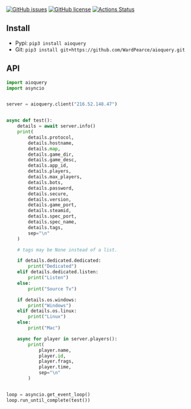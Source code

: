 [![GitHub issues](https://img.shields.io/github/issues/WardPearce/aioquery)](https://github.com/WardPearce/aioquery/issues)
[![GitHub license](https://img.shields.io/github/license/WardPearce/aioquery)](https://github.com/WardPearce/aioquery/blob/master/LICENSE)
[![Actions Status](https://github.com/WardPearce/aioquery/workflows/Python%20application/badge.svg)](https://github.com/WardPearce/aioquery/actions)


## Install
- Pypi: ``pip3 install aioquery``
- Git: ``pip3 install git+https://github.com/WardPearce/aioquery.git``

## API
```python
import aioquery
import asyncio


server = aioquery.client("216.52.148.47")


async def test():
    details = await server.info()
    print(
        details.protocol,
        details.hostname,
        details.map,
        details.game_dir,
        details.game_desc,
        details.app_id,
        details.players,
        details.max_players,
        details.bots,
        details.password,
        details.secure,
        details.version,
        details.game_port,
        details.steamid,
        details.spec_port,
        details.spec_name,
        details.tags,
        sep="\n"
    )

    # tags may be None instead of a list.

    if details.dedicated.dedicated:
        print("Dedicated")
    elif details.dedicated.listen:
        print("Listen")
    else:
        print("Source Tv")

    if details.os.windows:
        print("Windows")
    elif details.os.linux:
        print("Linux")
    else:
        print("Mac")

    async for player in server.players():
        print(
            player.name,
            player.id,
            player.frags,
            player.time,
            sep="\n"
        )


loop = asyncio.get_event_loop()
loop.run_until_complete(test())
```